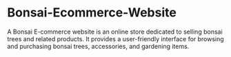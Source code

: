 # Bonsai-Ecommerce-Website
 A Bonsai E-commerce website is an online store dedicated to selling bonsai trees and related products. It provides a user-friendly interface for browsing and purchasing bonsai trees, accessories, and gardening items.
